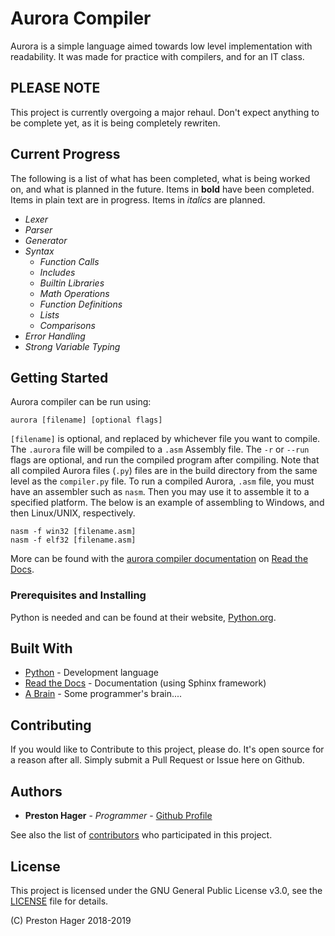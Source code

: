 # Aurora Compiler

Aurora is a simple language aimed towards low level implementation with readability.
It was made for practice with compilers, and for an IT class.

## PLEASE NOTE

This project is currently overgoing a major rehaul.
Don't expect anything to be complete yet, as it is being completely rewriten.

## Current Progress

The following is a list of what has been completed, what is being worked on, and what is planned in the future.
Items in **bold** have been completed.
Items in plain text are in progress.
Items in *italics* are planned.

* *Lexer*
* *Parser*
* *Generator*
* *Syntax*
  * *Function Calls*
  * *Includes*
  * *Builtin Libraries*
  * *Math Operations*
  * *Function Definitions*
  * *Lists*
  * *Comparisons*
* *Error Handling*
* *Strong Variable Typing*

## Getting Started

Aurora compiler can be run using:

```
aurora [filename] [optional flags]
```

`[filename]` is optional, and replaced by whichever file you want to compile.
The `.aurora` file will be compiled to a `.asm` Assembly file.
The `-r` or `--run` flags are optional, and run the compiled program after compiling.
Note that all compiled Aurora files (`.py`) files are in the build directory from  the same level as the `compiler.py` file.
To run a compiled Aurora, `.asm` file, you must have an assembler such as `nasm`.
Then you may use it to assemble it to a specified platform.
The below is an example of assembling to Windows, and then Linux/UNIX, respectively.

```
nasm -f win32 [filename.asm]
nasm -f elf32 [filename.asm]
```

More can be found with the [aurora compiler documentation][2] on [Read the Docs][3].

### Prerequisites and Installing

Python is needed and can be found at their website, [Python.org][1].

## Built With

* [Python][1] - Development language
* [Read the Docs][3] - Documentation (using Sphinx framework)
* [A Brain][4] - Some programmer's brain....

## Contributing

If you would like to Contribute to this project, please do.
It's open source for a reason after all.
Simply submit a Pull Request or Issue here on Github.

## Authors

* **Preston Hager** - *Programmer* - [Github Profile](https://github.com/PrestonHager)

See also the list of [contributors](https://github.com/PrestonHager/AuroraCompiler/blob/master/CONTRIBUTORS.md) who participated in this project.

## License

This project is licensed under the GNU General Public License v3.0, see the [LICENSE](https://github.com/PrestonHager/AuroraCompiler/blob/master/LICENSE) file for details.

(C) Preston Hager 2018-2019

[1]: https://www.python.org
[2]: http://auroracompiler.readthedocs.io/en/latest
[3]: https://readthedocs.org
[4]: https://github.com/PrestonHager
